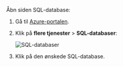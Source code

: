 
Åbn siden SQL-database:

1.  Gå til [Azure-portalen](https://portal.azure.com).
2.  Klik på **flere tjenester** > **SQL-databaser**:

    ![SQL-databaser](./media/sql-database-browse-to-database/browse-to-database.png)

3.  Klik på den ønskede SQL-database.